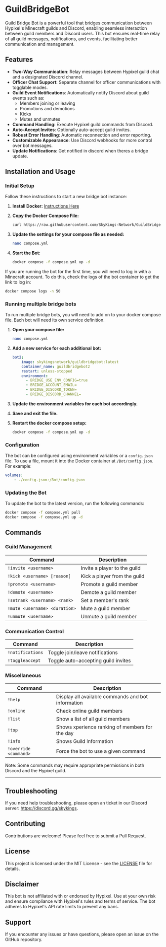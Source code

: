 # GuildBridgeBot

Guild Bridge Bot is a powerful tool that bridges communication between Hypixel's Minecraft guilds and Discord, 
enabling seamless interaction between guild members and Discord users. 
This bot ensures real-time relay of all guild messages, notifications, 
and events, facilitating better communication and management.

## Features

- **Two-Way Communication**: Relay messages between Hypixel guild chat and a designated Discord channel.
- **Officer Chat Support**: Separate channel for officer communications with togglable modes.
- **Guild Event Notifications**: Automatically notify Discord about guild events such as:
  - Members joining or leaving
  - Promotions and demotions
  - Kicks
  - Mutes and unmutes
- **Command Handling**: Execute Hypixel guild commands from Discord.
- **Auto-Accept Invites**: Optionally auto-accept guild invites.
- **Robust Error Handling**: Automatic reconnection and error reporting.
- **Customizable Appearance**: Use Discord webhooks for more control over bot messages.
- **Update Notifications**: Get notified in discord when theres a bridge update.

## Installation and Usage

### Initial Setup

Follow these instructions to start a new bridge bot instance:

1. **Install Docker:** [Instructions Here](https://docs.docker.com/engine/install/#installation-procedures-for-supported-platforms)

2. **Copy the Docker Compose File:**
    ```bash
    curl https://raw.githubusercontent.com/SkyKings-Network/GuildBridgeBot/refs/heads/main/compose.yml > compose.yml
    ```

3. **Update the settings for your compose file as needed:**
    ```bash
    nano compose.yml
    ```
   
4. **Start the Bot:**
    ```bash
    docker compose -f compose.yml up -d
    ```
   
If you are running the bot for the first time, you will need to log in with a Minecraft account.
To do this, check the logs of the bot container to get the link to log in:
```bash
docker compose logs -n 50
```

### Running multiple bridge bots
To run multiple bridge bots, you will need to add on to your docker compose file.
Each bot will need its own service definition.

1. **Open your compose file:**
    ```bash
    nano compose.yml
    ```
   
2. **Add a new service for each additional bot:**
    ```yaml
    bot2:
        image: skykingsnetwork/guildbridgebot:latest
        container_name: guildbridgebot2
        restart: unless-stopped
        environment:
          - BRIDGE_USE_ENV_CONFIG=true
          - BRIDGE_ACCOUNT_EMAIL=
          - BRIDGE_DISCORD_TOKEN=
          - BRIDGE_DISCORD_CHANNEL=
    ```
   
3. **Update the environment variables for each bot accordingly.**
4. **Save and exit the file.**
5. **Restart the docker compose setup:**
    ```bash
    docker compose -f compose.yml up -d
    ```

### Configuration

The bot can be configured using environment variables or a `config.json` file.
To use a file, mount it into the Docker container at `/Bot/config.json`. For example:
```yaml
volumes:
    - ./config.json:/Bot/config.json
```

### Updating the Bot
To update the bot to the latest version, run the following commands:
```bash
docker compose -f compose.yml pull
docker compose -f compose.yml up -d
```

## Commands

### Guild Management

| Command | Description |
|---------|-------------|
| `!invite <username>` | Invite a player to the guild |
| `!kick <username> [reason]` | Kick a player from the guild |
| `!promote <username>` | Promote a guild member |
| `!demote <username>` | Demote a guild member |
| `!setrank <username> <rank>` | Set a member's rank |
| `!mute <username> <duration>` | Mute a guild member |
| `!unmute <username>` | Unmute a guild member |

### Communication Control

| Command | Description |
|---------|-------------|
| `!notifications` | Toggle join/leave notifications |
| `!toggleaccept` | Toggle auto-accepting guild invites |

### Miscellaneous

| Command | Description |
|---------|-------------|
| `!help` | Display all available commands and bot information |
| `!online` | Check online guild members |
| `!list` | Show a list of all guild members |
| `!top` | Shows xperience ranking of members for the day |
| `!info` | Shows Guild Information |
| `!override <command>` | Force the bot to use a given command |

Note: Some commands may require appropriate permissions in both Discord and the Hypixel guild.

---

## Troubleshooting

If you need help troubleshooting, please open an ticket in our Discord server: https://discord.gg/skykings.

## Contributing

Contributions are welcome! Please feel free to submit a Pull Request.

## License

This project is licensed under the MIT License - see the [LICENSE](LICENSE) file for details.

## Disclaimer

This bot is not affiliated with or endorsed by Hypixel. Use at your own risk and ensure compliance with Hypixel's rules and terms of service. The bot adheres to Hypixel's API rate limits to prevent any bans.

## Support

If you encounter any issues or have questions, please open an issue on the GitHub repository.

